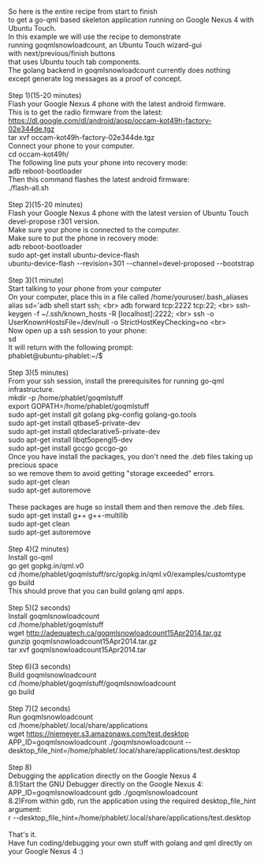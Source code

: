 So here is the entire recipe from start to finish <br>
to get a go-qml based skeleton application running on Google Nexus 4 with Ubuntu Touch.<br>
In this example we will use the recipe to demonstrate <br>
running goqmlsnowloadcount, an Ubuntu Touch wizard-gui <br>
with next/previous/finish buttons <br>
that uses Ubuntu touch tab components. <br>
The golang backend in goqmlsnowloadcount currently does nothing <br>
except generate log messages as a proof of concept.<br>
<br>
Step 1)(15-20 minutes)<br>
Flash your Google Nexus 4 phone with the latest android firmware.<br>
This is to get the radio firmware from the latest:<br>
https://dl.google.com/dl/android/aosp/occam-kot49h-factory-02e344de.tgz<br>
tar xvf occam-kot49h-factory-02e344de.tgz<br>
Connect your phone to your computer.<br>
cd occam-kot49h/<br>
The following line puts your phone into recovery mode:<br>
adb reboot-bootloader<br>
Then this command flashes the latest android firmware:<br>
./flash-all.sh<br>
<br>
Step 2)(15-20 minutes)<br>
Flash your Google Nexus 4 phone with the latest version of Ubuntu Touch devel-propose r301 version.<br>
Make sure your phone is connected to the computer.<br>
Make sure to put the phone in recovery mode:<br>
adb reboot-bootloader<br>
sudo apt-get install ubuntu-device-flash<br>
ubuntu-device-flash --revision=301 --channel=devel-proposed --bootstrap<br>
<br>
Step 3)(1 minute)<br>
Start talking to your phone from your computer<br>
On your computer, place this in a file called /home/youruser/.bash_aliases<br>
alias sd='adb shell start ssh; \<br>
    adb forward tcp:2222 tcp:22; \<br>
    ssh-keygen -f ~/.ssh/known_hosts -R [localhost]:2222; \<br>
    ssh -o UserKnownHostsFile=/dev/null -o StrictHostKeyChecking=no \<br>
<br>
Now open up a ssh session to your phone:<br>
sd<br>
It will return with the following prompt:<br>
phablet@ubuntu-phablet:~/$<br>
<br>
Step 3)(5 minutes)<br>
From your ssh session, install the prerequisites for running go-qml infrastructure.<br>
mkdir -p /home/phablet/goqmlstuff<br>
export GOPATH=/home/phablet/goqmlstuff<br>
sudo apt-get install git golang pkg-config golang-go.tools<br>
sudo apt-get install qtbase5-private-dev<br>
sudo apt-get install qtdeclarative5-private-dev<br>
sudo apt-get install libqt5opengl5-dev<br>
sudo apt-get install gccgo gccgo-go<br>
Once you have install the packages, you don't need the .deb files taking up precious space <br>
so we remove them to avoid getting "storage exceeded" errors.<br>
sudo apt-get clean<br>
sudo apt-get autoremove<br>
<br>
These packages are huge so install them and then remove the .deb files.<br>
sudo apt-get install g++ g++-multilib<br>
sudo apt-get clean<br>
sudo apt-get autoremove<br>
<br>
Step 4)(2 minutes)<br>
Install go-qml<br>
go get gopkg.in/qml.v0<br>
cd /home/phablet/goqmlstuff/src/gopkg.in/qml.v0/examples/customtype<br>
go build<br>
This should prove that you can build golang qml apps.<br>
<br>
Step 5)(2 seconds)<br>
Install goqmlsnowloadcount<br>
cd /home/phablet/goqmlstuff<br>
wget http://adequatech.ca/goqmlsnowloadcount15Apr2014.tar.gz<br>
gunzip goqmlsnowloadcount15Apr2014.tar.gz <br>
tar xvf goqmlsnowloadcount15Apr2014.tar <br>
<br>
Step 6)(3 seconds)<br>
Build goqmlsnowloadcount<br>
cd /home/phablet/goqmlstuff/goqmlsnowloadcount<br>
go build<br>
<br>
Step 7)(2 seconds)<br>
Run goqmlsnowloadcount<br>
cd /home/phablet/.local/share/applications<br>
wget https://niemeyer.s3.amazonaws.com/test.desktop<br>
APP_ID=goqmlsnowloadcount ./goqmlsnowloadcount --desktop_file_hint=/home/phablet/.local/share/applications/test.desktop<br>
<br>
Step 8)<br>
Debugging the application directly on the Google Nexus 4<br>
8.1)Start the GNU Debugger directly on the Google Nexus 4:<br>
APP_ID=goqmlsnowloadcount gdb ./goqmlsnowloadcount<br>
8.2)From within gdb, run the application using the required desktop_file_hint argument:<br>
r --desktop_file_hint=/home/phablet/.local/share/applications/test.desktop<br>
<br>
That's it.<br>
Have fun coding/debugging your own stuff with golang and qml directly on your Google Nexus 4 :)<br>
